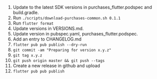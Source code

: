 1. Update to the latest SDK versions in purchases_flutter.podspec and build.gradle.
1. Run `./scripts/download-purchases-common.sh 0.1.1`
1. Run `flutter format`
1. Update versions in VERSIONS.md.
1. Update version in pubspec.yaml, purchases_flutter.podspec.
1. Add an entry to CHANGELOG.md
1. `flutter pub pub publish --dry-run`
1. `git commit -am "Preparing for version x.y.z"`
1. `git tag x.y.z`
1. `git push origin master && git push --tags`
1. Create a new release in github and upload
1. `flutter pub pub publish`
